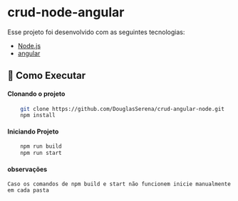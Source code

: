 # crud-node-angular

Esse projeto foi desenvolvido com as seguintes tecnologias:
- [Node.js](https://nodejs.org/en/)
- [angular](https://angular.io/)

## 🔖 Como Executar

#### Clonando o projeto
```sh
    git clone https://github.com/DouglasSerena/crud-angular-node.git
    npm install
```

#### Iniciando Projeto

```sh
    npm run build
    npm run start
```

#### observações

    Caso os comandos de npm build e start não funcionem inicie manualmente em cada pasta
